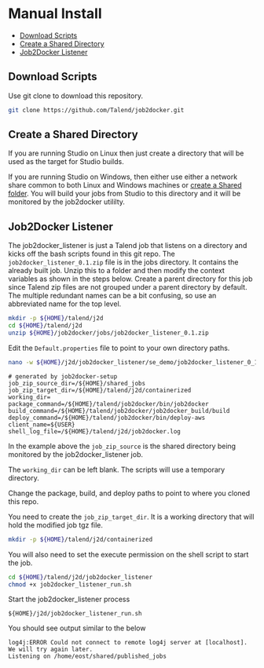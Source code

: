 # Manual Install

* [Download Scripts](#download-scripts)
* [Create a Shared Directory](#create-a-shared-directory)
* [Job2Docker Listener](#job2docker-listener)

## Download Scripts

Use git clone to download this repository.

````bash
git clone https://github.com/Talend/job2docker.git
````

## Create a Shared Directory

If you are running Studio on Linux then just create a directory that will be used as the target for Studio builds.

If you are running Studio on Windows, then either use either a network share common to both Linux and Windows machines
or [create a Shared folder](vm_shared_folder.md).
You will build your jobs from Studio to this directory and it will be monitored by the job2docker utililty.

## Job2Docker Listener

The job2docker_listener is just a Talend job that listens on a directory and kicks off the bash scripts found in this git repo.
The `job2docker_listener_0.1.zip` file is in the jobs directory.  It contains the already built job.
Unzip this to a folder and then modify the context variables as shown in the steps below.
Create a parent directory for this job since Talend zip files are not grouped under a parent directory by default.
The multiple redundant names can be a bit confusing, so use an abbreviated name for the top level.

````bash
mkdir -p ${HOME}/talend/j2d
cd ${HOME}/talend/j2d
unzip ${HOME}/job2docker/jobs/job2docker_listener_0.1.zip
````

Edit the `Default.properties` file to point to your own directory paths.

````bash
nano -w ${HOME}/j2d/job2docker_listener/se_demo/job2docker_listener_0_1/contexts/Default.properties
````

````
# generated by job2docker-setup
job_zip_source_dir=/${HOME}/shared_jobs
job_zip_target_dir=/${HOME}/talend/j2d/containerized
working_dir=
package_command=/${HOME}/talend/job2docker/bin/job2docker
build_command=/${HOME}/talend/job2docker/job2docker_build/build
deploy_command=/${HOME}/talend/job2docker/bin/deploy-aws
client_name=${USER}
shell_log_file=/${HOME}/talend/j2d/job2docker.log
````

In the example above the `job_zip_source` is the shared directory being monitored by the job2docker_listener job.

The `working_dir` can be left blank.  The scripts will use a temporary directory.

Change the package, build, and deploy paths to point to where you cloned this repo.

You need to create the `job_zip_target_dir`.  It is a working directory that will hold the modified job tgz file.

````bash
mkdir -p ${HOME}/talend/j2d/containerized
````

You will also need to set the execute permission on the shell script to start the job.

````bash
cd ${HOME}/talend/j2d/job2docker_listener
chmod +x job2docker_listener_run.sh
````

Start the job2docker_listener process

````
${HOME}/j2d/job2docker_listener_run.sh
````

You should see output similar to the below

````
log4j:ERROR Could not connect to remote log4j server at [localhost]. We will try again later.
Listening on /home/eost/shared/published_jobs
````
